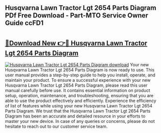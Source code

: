 ## Husqvarna Lawn Tractor Lgt 2654 Parts Diagram PDf Free Download - Part-MTO Service Owner Guide ccFD1

# <h2><a href="http://dfrckf7.blite.top/?on=Husqvarna+Lawn+Tractor+Lgt+2654+Parts+Diagram">🔗Download New 👉🔴 Husqvarna Lawn Tractor Lgt 2654 Parts Diagram</a></h2>

[![Husqvarna Lawn Tractor Lgt 2654 Parts Diagram download](https://i.imgur.com/lujVjoI.png)](http://dfrckf7.blite.top/?on=Husqvarna+Lawn+Tractor+Lgt+2654+Parts+Diagram)
Your new Husqvarna Lawn Tractor Lgt 2654 Parts Diagram is now ready to use. This user manual provides a step-by-step guide to help you install, operate, and maintain your product. To ensure a successful experience with your new Husqvarna Lawn Tractor Lgt 2654 Parts Diagram, please read this user manual carefully before use. It contains essential information on product setup, operation, maintenance, and troubleshooting, ensuring that you are able to use the product effectively and efficiently. Experience the efficiency of list of features while using your new Husqvarna Lawn Tractor Lgt 2654 Parts Diagram. We trust that the Husqvarna Lawn Tractor Lgt 2654 Parts Diagram has been an accurate and detailed resource in your efforts to master your new device. In case of any queries or concerns, please do not hesitate to reach out to our customer service team.
